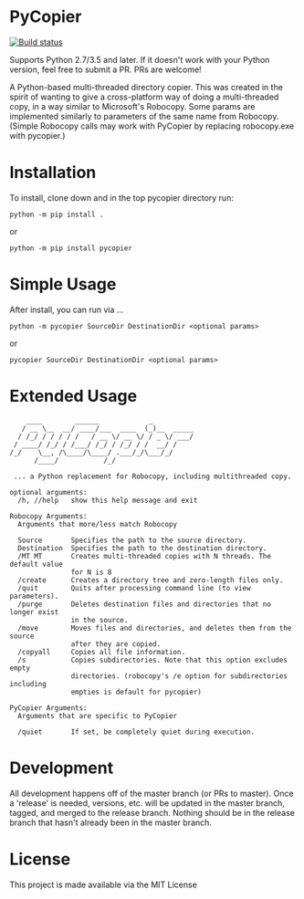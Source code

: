 # PyCopier
[![Build status](https://csm10495.visualstudio.com/pycopier/_apis/build/status/pycopier-CI)](https://csm10495.visualstudio.com/pycopier/_build/latest?definitionId=5)

Supports Python 2.7/3.5 and later. If it doesn't work with your Python version, feel free to submit a PR. PRs are welcome!

A Python-based multi-threaded directory copier. This was created in the spirit of wanting to give a cross-platform way of doing a multi-threaded copy, in a way similar to Microsoft's Robocopy. Some params are implemented similarly to parameters of the same name from Robocopy. (Simple Robocopy calls may work with PyCopier by replacing robocopy.exe with pycopier.)

# Installation

To install, clone down and in the top pycopier directory run:

```
python -m pip install .
```
or
```
python -m pip install pycopier
```

# Simple Usage

After install, you can run via  ...

```
python -m pycopier SourceDir DestinationDir <optional params>
```
or
```
pycopier SourceDir DestinationDir <optional params>
```

# Extended Usage

```
    ____        ______            _
   / __ \__  __/ ____/___  ____  (_)__  _____
  / /_/ / / / / /   / __ \/ __ \/ / _ \/ ___/
 / ____/ /_/ / /___/ /_/ / /_/ / /  __/ /
/_/    \__, /\____/\____/ .___/_/\___/_/
      /____/           /_/

 ... a Python replacement for Robocopy, including multithreaded copy.

optional arguments:
  /h, //help   show this help message and exit

Robocopy Arguments:
  Arguments that more/less match Robocopy

  Source       Specifies the path to the source directory.
  Destination  Specifies the path to the destination directory.
  /MT MT       Creates multi-threaded copies with N threads. The default value
               for N is 8
  /create      Creates a directory tree and zero-length files only.
  /quit        Quits after processing command line (to view parameters).
  /purge       Deletes destination files and directories that no longer exist
               in the source.
  /move        Moves files and directories, and deletes them from the source
               after they are copied.
  /copyall     Copies all file information.
  /s           Copies subdirectories. Note that this option excludes empty
               directories. (robocopy's /e option for subdirectories including
               empties is default for pycopier)

PyCopier Arguments:
  Arguments that are specific to PyCopier

  /quiet       If set, be completely quiet during execution.
```

# Development

All development happens off of the master branch (or PRs to master). Once a 'release' is needed, versions, etc. will be updated in the master branch, tagged, and merged to the release branch. Nothing should be in the release branch that hasn't already been in the master branch.

# License
This project is made available via the MIT License
